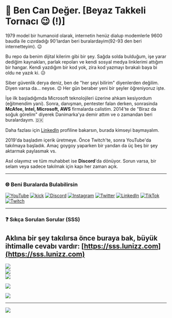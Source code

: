 # 👋 Ben Can Değer. [Beyaz Takkeli Tornacı 😉 (!)]

1979 model bir humanoid olarak, internetin henüz dialup modemlerle 9600 baudla ile cızırdadığı 90'lardan beri buralardayim(92-93 den beri internetteyim). 😉

Bu repo da benim dijital kilerim gibi bir şey. Sağda solda bulduğum, işe yarar dediğim kaynakları, parlak repoları ve kendi sosyal medya linklerimi attığım bir hangar. Kendi yazdığım bir kod yok, zira kod yazmayı bırakalı baya bi oldu ne yazık ki. 😥

Siber güvenlik derya deniz, ben de "her şeyi bilirim" diyenlerden değilim. Diyen varsa da... neyse. 😉 Her gün beraber yeni bir şeyler öğreniyoruz işte.

İşe ilk başladığımda Microsoft teknolojileri üzerine ahkam kesiyordum (eğitmendim yani). Sonra, danışman, pentester falan derken, sonrasinda **McAfee, Intel, Microsoft, AWS** firmalarda calistim. 2014'te de "Biraz da soğuk görelim" diyerek Danimarka'ya demir attım ve o zamandan beri buralardayım. 🇩🇰

Daha fazlası için [LinkedIn](https://linkedin.com/in/CanDeger) profiline bakarsın, burada kimseyi baymayalım.

2019'da başladım içerik üretmeye. Önce Twitch'te, sonra YouTube'da takılmaya başladık. Amaç goygoy yaparken bir yandan da üç beş bir şey aktarmak paylasmak vs.

Asıl olayımız ve tüm muhabbet ise **Discord**'da dönüyor. Sorun varsa, bir selam veya sadece takılmak için kapı her zaman açık.

---

### 🌐 Beni Buralarda Bulabilirsin

[![YouTube](https://img.shields.io/badge/YouTube-%23FF0000.svg?style=flat-square&logo=YouTube&logoColor=white)](https://youtube.com/@candeger) [![kick](https://img.shields.io/badge/KICK-KICK?style=flat-square&logo=kick&logoColor=%2353FC19&color=%23000000)](https://kick.com/lunizz) [![Discord](https://img.shields.io/badge/Discord-%237289DA.svg?style=flat-square&logo=discord&logoColor=white)](https://discord.gg/lunizz) [![Instagram](https://img.shields.io/badge/Instagram-%23E4405F.svg?style=flat-square&logo=Instagram&logoColor=white)](https://instagram.com/CanDeger) [![Twitter](https://img.shields.io/badge/X-black.svg?style=flat-square&logo=X&logoColor=white)](https://twitter.com/CanDeger) [![LinkedIn](https://img.shields.io/badge/LinkedIn-%230077B5.svg?style=flat-square&logo=linkedin&logoColor=white)](https://linkedin.com/in/CanDeger) [![TikTok](https://img.shields.io/badge/TikTok-%23000000.svg?style=flat-square&logo=TikTok&logoColor=white)](https://tiktok.com/@Can.Deger) [![Twitch](https://img.shields.io/badge/Twitch-%239146FF.svg?style=flat-square&logo=Twitch&logoColor=white)](https://twitch.tv/LuNiZz) 

---

### ❓ Sıkça Sorulan Sorular (SSS)

Aklına bir şey takılırsa önce buraya bak, büyük ihtimalle cevabı vardır: **[https://sss.lunizz.com](https://sss.lunizz.com)**
---

![](https://github-readme-stats.vercel.app/api?username=LuNiZz&theme=dark&hide_border=false&include_all_commits=true&count_private=true)<br/>
![](https://github-readme-streak-stats.herokuapp.com/?user=LuNiZz&theme=dark&hide_border=false)<br/>
![](https://github-readme-stats.vercel.app/api/top-langs/?username=LuNiZz&theme=dark&hide_border=false&include_all_commits=true&count_private=true&layout=compact)


![](https://github-profile-trophy.vercel.app/?username=LuNiZz&theme=radical&no-frame=true&no-bg=false&margin-w=4)


![](https://github-contributor-stats.vercel.app/api?username=LuNiZz&limit=5&theme=dark&combine_all_yearly_contributions=true)

---
[![](https://visitor-badge.laobi.icu/badge?page_id=LuNiZz.lunizz)](#)


<!-- Proudly created with GPRM ( https://gprm.itsvg.in ) -->





<br />
